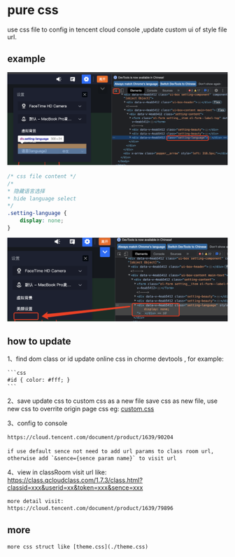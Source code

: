 # pure css

use css file to config in tencent cloud console ,update custom ui of style file url.

## example

![before update](../docs/before_css.png)

```css
/* css file content */
/*
* 隐藏语言选择 
* hide language select
*/
.setting-language {
    display: none;
}
```

![after](../docs/after_css.png)


## how to update

1、find dom class or id 
    update online css in chorme devtools , for example:
    
    ```css
    #id { color: #fff; }
    ```

2、save update css  to custom css as a new file
    save css as new file,
    use new css to overrite origin page css
    eg: [custom.css](./custom.css)

3、config to console
    
    https://cloud.tencent.com/document/product/1639/90204

    if use default sence not need to add url params to class room url,
    otherwise add `&sence={sence param name}` to visit url
    

4、view in classRoom
    visit url like:
    https://class.qcloudclass.com/1.7.3/class.html?classid=xxx&userid=xx&token=xxx&sence=xxx

    more detail visit: https://cloud.tencent.com/document/product/1639/79896



## more 

    more css struct like [theme.css](./theme.css)